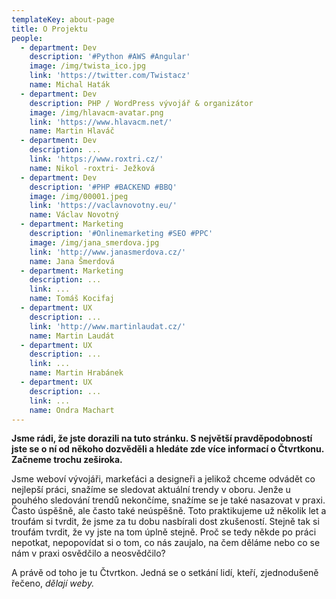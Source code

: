 ```yaml
---
templateKey: about-page
title: O Projektu
people:
  - department: Dev
    description: '#Python #AWS #Angular'
    image: /img/twista_ico.jpg
    link: 'https://twitter.com/Twistacz'
    name: Michal Haták
  - department: Dev
    description: PHP / WordPress vývojář & organizátor
    image: /img/hlavacm-avatar.png
    link: 'https://www.hlavacm.net/'
    name: Martin Hlaváč
  - department: Dev
    description: ...
    link: 'https://www.roxtri.cz/'
    name: Nikol -roxtri- Ježková
  - department: Dev
    description: '#PHP #BACKEND #BBQ'
    image: /img/00001.jpeg
    link: 'https://vaclavnovotny.eu/'
    name: Václav Novotný
  - department: Marketing
    description: '#Onlinemarketing #SEO #PPC'
    image: /img/jana_smerdova.jpg
    link: 'http://www.janasmerdova.cz/'
    name: Jana Šmerdová
  - department: Marketing
    description: ...
    link: ...
    name: Tomáš Kocifaj
  - department: UX
    description: ...
    link: 'http://www.martinlaudat.cz/'
    name: Martin Laudát
  - department: UX
    description: ...
    link: ...
    name: Martin Hrabánek
  - department: UX
    description: ...
    link: ...
    name: Ondra Machart
---
```

**Jsme rádi, že jste dorazili na tuto stránku. S největší pravděpodobností jste se o ní od někoho dozvěděli a hledáte zde více informací o Čtvrtkonu. Začneme trochu zeširoka.**

Jsme weboví vývojáři, markeťáci a designeři a jelikož chceme odvádět co nejlepší práci, snažíme se sledovat aktuální trendy v oboru. Jenže u pouhého sledování trendů nekončíme, snažíme se je také nasazovat v praxi. Často úspěšně, ale často také neúspěšně. Toto praktikujeme už několik let a troufám si tvrdit, že jsme za tu dobu nasbírali dost zkušeností. Stejně tak si troufám tvrdit, že vy jste na tom úplně stejně. Proč se tedy někde po práci nepotkat, nepopovídat si o tom, co nás zaujalo, na čem děláme nebo co se nám v praxi osvědčilo a neosvědčilo?

A právě od toho je tu Čtvrtkon. Jedná se o setkání lidí, kteří, zjednodušeně řečeno, _dělají weby._
